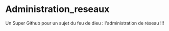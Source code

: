 # Administration_reseaux
Un Super Github pour un sujet du  feu de dieu : l'administration de réseau !!!
